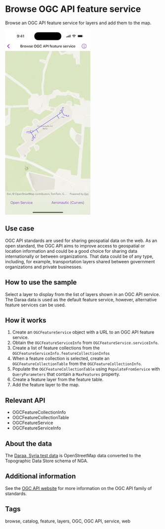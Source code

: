 # Browse OGC API feature service

Browse an OGC API feature service for layers and add them to the map.

![Image of browse OGC API feature service](browse-ogc-api-feature-service.png)

## Use case

OGC API standards are used for sharing geospatial data on the web. As an open standard, the OGC API aims to improve access to geospatial or location information and could be a good choice for sharing data internationally or between organizations. That data could be of any type, including, for example, transportation layers shared between government organizations and private businesses.

## How to use the sample

Select a layer to display from the list of layers shown in an OGC API service. The Daraa data is used as the default feature service, however, alternative feature services can be used.

## How it works

1. Create an `OGCFeatureService` object with a URL to an OGC API feature service.
2. Obtain the `OGCFeatureServiceInfo` from `OGCFeatureService.serviceInfo`.
3. Create a list of feature collections from the `OGCFeatureServiceInfo.featureCollectionInfos`
4. When a feature collection is selected, create an `OGCFeatureCollectionTable` from the `OGCFeatureCollectionInfo`.
5. Populate the `OGCFeatureCollectionTable` using `PopulateFromService` with `QueryParameters` that contain a `MaxFeatures` property.
6. Create a feature layer from the feature table.
7. Add the feature layer to the map.

## Relevant API

* OGCFeatureCollectionInfo
* OGCFeatureCollectionTable
* OGCFeatureService
* OGCFeatureServiceInfo

## About the data

The [Daraa, Syria test data](https://demo.ldproxy.net/daraa) is OpenStreetMap data converted to the Topographic Data Store schema of NGA.

## Additional information

See the [OGC API website](https://ogcapi.ogc.org/) for more information on the OGC API family of standards.

## Tags

browse, catalog, feature, layers, OGC, OGC API, service, web
